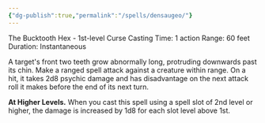 ```yaml
---
{"dg-publish":true,"permalink":"/spells/densaugeo/"}
---
```


The Bucktooth Hex - 1st-level Curse
Casting Time: 1 action
Range: 60 feet
Duration: Instantaneous

A target's front two teeth grow abnormally long, protruding downwards past its chin. Make a ranged spell attack against a creature within range. On a hit, it takes 2d8 psychic damage and has disadvantage on the next attack roll it makes before the end of its next turn.

**At Higher Levels.** When you cast this spell using a spell slot of 2nd level or higher, the damage is increased by 1d8 for each slot level above 1st.